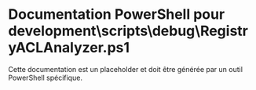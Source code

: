 # Documentation PowerShell pour development\scripts\debug\RegistryACLAnalyzer.ps1

Cette documentation est un placeholder et doit être générée par un outil PowerShell spécifique.
